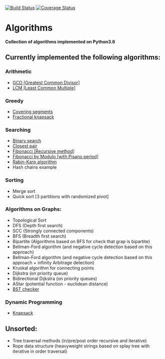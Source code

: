 
[![Build Status](https://travis-ci.org/ArseniyAntonov/Algorithms.svg?branch=master)](https://travis-ci.org/ArseniyAntonov/Algorithms)  [![Coverage Status](https://coveralls.io/repos/github/ArseniyAntonov/Algorithms/badge.svg?branch=master)](https://coveralls.io/github/ArseniyAntonov/Algorithms?branch=master) 


# Algorithms
**Collection of algorithms implemented on Python3.6**


## Currently implemented the following algorithms:

### Arithmetic
 - [GCD [Greatest Common Divisor]](arithmetic/gcd.py)
 - [LCM [Least Common Multiple]](arithmetic/lcm.py)

### Greedy
 - [Covering segments](greedy/covering_segments.py)
 - [Fractional knapsack](greedy/fractional_knapsack.py)
 
### Searching
 - [Binary search](search/binary_search.py)
 - [Closest pair](search/closest_pair.py)
 - [Fibonacci [Recursive method]](search/fibonacci.py)
 - [Fibonacci by Modulo [with Pisano period]](search/fibonacci_modulo.py)
 - [Rabin-Karp algorithm](search/rabinkarp.py)
 - Hash chains example
### Sorting
 - Merge sort
 - Quick sort [3 partitions with randomized pivot]
### Algorithms on Graphs:
 - Topological Sort
 - DFS (Depth first search)
 - SCC (Strongly connected components)
 - BFS (Breadth first search)
 - Bipartite (Algorithms based on BFS for check that grap is bipartite)
 - Bellman-Ford algorithm (and negative cycle detection based on this approach)
 - Bellman-Ford algorithm (and negative cycle detection based on this approach + infinity Arbitrage detection)
 - Kruskal algorithm for connecting points
 - Dijkstra (on priority queue)
 - Bidirectional Dijkstra (on priority queues)
 - AStar  (potential function - euclidean distance)
 - [BST checker](graph/bst_check.py)
### Dynamic Programming
 - [Knapsack](dynamic_programming/knapsack.py)

## Unsorted:
 - Tree traversal methods (in/pre/post order recursive and iterative)
 - Rope data structure (heavyweight strings based on splay tree with iterative in order traversal)


